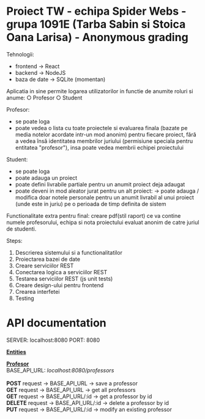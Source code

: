 # Proiect TW - echipa Spider Webs - grupa 1091E (Tarba Sabin si Stoica Oana Larisa) - Anonymous grading

Tehnologii:
- frontend -> React
- backend -> NodeJS
- baza de date -> SQLite (momentan)

Aplicatia in sine permite logarea utilizatorilor in functie de anumite roluri si anume:
○ Profesor
○ Student

Profesor:
- se poate loga
- poate vedea o lista cu toate proiectele si evaluarea finala (bazate pe media notelor acordate intr-un mod anonim) pentru fiecare proiect, fără a vedea însă identitatea membrilor juriului (permisiune speciala pentru entitatea "profesor"), insa poate vedea membrii echipei proiectului

Student:
- se poate loga
- poate adauga un proiect
- poate defini livrabile partiale pentru un anumit proiect deja adaugat
- poate deveni in mod aleator jurat pentru un alt proiect:
                  -> poate adauga / modifica doar notele personale pentru un anumit livrabil al unui proiect (unde este in juriu) pe o perioada de timp definita de sistem

Functionalitate extra pentru final: creare pdf(stil raport) ce va contine numele profesorului, echipa si nota proiectului evaluat anonim de catre juriul de studenti.

Steps:
1. Descrierea sistemului si a functionalitatilor
2. Proiectarea bazei de date
3. Creare serviciilor REST
4. Conectarea logica a serviciilor REST
5. Testarea serviciilor REST (js unit tests)
6. Creare design-ului pentru frontend
7. Crearea interfetei
8. Testing


# API documentation
SERVER: localhost:8080
PORT: 8080

<strong><u>Entities</strong></u>

<u><strong>Profesor</strong></u> <br>
BASE_API_URL: <i>localhost:8080/professors</i> <br><br>
<strong>POST</strong> request -> BASE_API_URL -> save a professor <br> 
<strong>GET</strong> request -> BASE_API_URL -> get all professors <br>
<strong>GET</strong> request -> BASE_API_URL/:id -> get a professor by id <br>
<strong>DELETE</strong> request -> BASE_API_URL/:id -> delete a professor by id <br>
<strong>PUT</strong> request -> BASE_API_URL/:id -> modify an existing professor <br>
